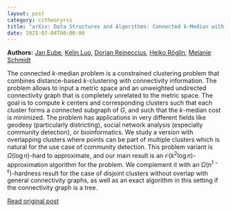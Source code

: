 ```yaml
---
layout: post
category: cstheoryrss
title: "arXiv: Data Structures and Algorithms: Connected k-Median with Disjoint and Non-disjoint Clusters"
date: 2025-07-04T00:00:00
---
```


**Authors:** [Jan Eube](https://dblp.uni-trier.de/search?q=Jan+Eube), [Kelin Luo](https://dblp.uni-trier.de/search?q=Kelin+Luo), [Dorian Reineccius](https://dblp.uni-trier.de/search?q=Dorian+Reineccius), [Heiko Röglin](https://dblp.uni-trier.de/search?q=Heiko+R%C3%B6glin), [Melanie Schmidt](https://dblp.uni-trier.de/search?q=Melanie+Schmidt)

The connected $k$-median problem is a constrained clustering problem that
combines distance-based $k$-clustering with connectivity information. The
problem allows to input a metric space and an unweighted undirected
connectivity graph that is completely unrelated to the metric space. The goal
is to compute $k$ centers and corresponding clusters such that each cluster
forms a connected subgraph of $G$, and such that the $k$-median cost is
minimized.
The problem has applications in very different fields like geodesy
(particularly districting), social network analysis (especially community
detection), or bioinformatics. We study a version with overlapping clusters
where points can be part of multiple clusters which is natural for the use case
of community detection. This problem variant is $\Omega(\log n)$-hard to
approximate, and our main result is an $\mathcal{O}(k^2 \log n)$-approximation
algorithm for the problem. We complement it with an
$\Omega(n^{1-\epsilon})$-hardness result for the case of disjoint clusters
without overlap with general connectivity graphs, as well as an exact algorithm
in this setting if the connectivity graph is a tree.

[Read original post](http://arxiv.org/abs/2507.02774v1)
